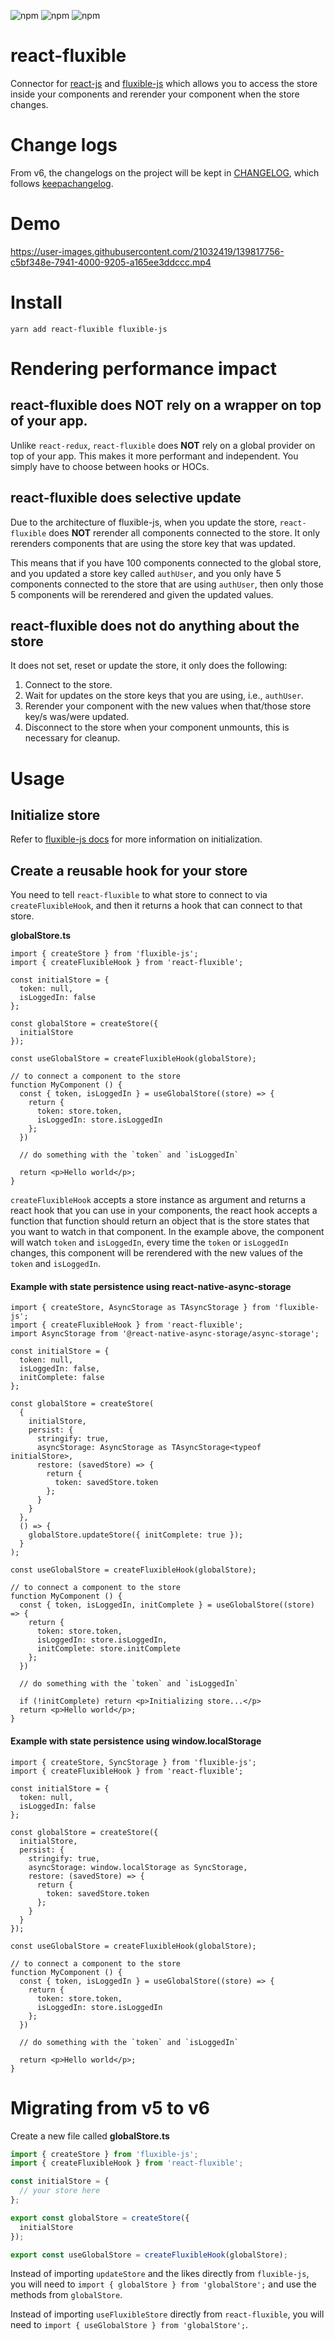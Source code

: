 ![npm](https://img.shields.io/npm/dt/react-fluxible) ![npm](https://img.shields.io/npm/dm/react-fluxible) ![npm](https://img.shields.io/npm/dw/react-fluxible)

# react-fluxible

Connector for [react-js](https://github.com/facebook/react/) and [fluxible-js](https://github.com/aprilmintacpineda/fluxible-js) which allows you to access the store inside your components and rerender your component when the store changes.

# Change logs

From v6, the changelogs on the project will be kept in [CHANGELOG](./CHANGELOG.md), which follows [keepachangelog](https://keepachangelog.com/en/1.0.0/).

# Demo

https://user-images.githubusercontent.com/21032419/139817756-c5bf348e-7941-4000-9205-a165ee3ddccc.mp4

# Install

```
yarn add react-fluxible fluxible-js
```

# Rendering performance impact
## react-fluxible does NOT rely on a wrapper on top of your app.

Unlike `react-redux`, `react-fluxible` does **NOT** rely on a global provider on top of your app. This makes it more performant and independent. You simply have to choose between hooks or HOCs.

## react-fluxible does selective update

Due to the architecture of fluxible-js, when you update the store, `react-fluxible` does **NOT** rerender all components connected to the store. It only rerenders components that are using the store key that was updated.

This means that if you have 100 components connected to the global store, and you updated a store key called `authUser`, and you only have 5 components connected to the store that are using `authUser`, then only those 5 components will be rerendered and given the updated values.

## react-fluxible does not do anything about the store

It does not set, reset or update the store, it only does the following:

1. Connect to the store.
2. Wait for updates on the store keys that you are using, i.e., `authUser`.
3. Rerender your component with the new values when that/those store key/s was/were updated.
4. Disconnect to the store when your component unmounts, this is necessary for cleanup.

# Usage

## Initialize store

Refer to [fluxible-js docs](https://github.com/aprilmintacpineda/fluxible-js#usage) for more information on initialization.

## Create a reusable hook for your store

You need to tell `react-fluxible` to what store to connect to via `createFluxibleHook`, and then it returns a hook that can connect to that store.

**globalStore.ts**

```tsx
import { createStore } from 'fluxible-js';
import { createFluxibleHook } from 'react-fluxible';

const initialStore = {
  token: null,
  isLoggedIn: false
};

const globalStore = createStore({
  initialStore
});

const useGlobalStore = createFluxibleHook(globalStore);

// to connect a component to the store
function MyComponent () {
  const { token, isLoggedIn } = useGlobalStore((store) => {
    return {
      token: store.token,
      isLoggedIn: store.isLoggedIn
    };
  })

  // do something with the `token` and `isLoggedIn`

  return <p>Hello world</p>;
}
```

`createFluxibleHook` accepts a store instance as argument and returns a react hook that you can use in your components, the react hook accepts a function that function should return an object that is the store states that you want to watch in that component. In the example above, the component will watch `token` and `isLoggedIn`, every time the `token` or `isLoggedIn` changes, this component will be rerendered with the new values of the `token` and `isLoggedIn`.

#### Example with state persistence using react-native-async-storage

```tsx
import { createStore, AsyncStorage as TAsyncStorage } from 'fluxible-js';
import { createFluxibleHook } from 'react-fluxible';
import AsyncStorage from '@react-native-async-storage/async-storage';

const initialStore = {
  token: null,
  isLoggedIn: false,
  initComplete: false
};

const globalStore = createStore(
  {
    initialStore,
    persist: {
      stringify: true,
      asyncStorage: AsyncStorage as TAsyncStorage<typeof initialStore>,
      restore: (savedStore) => {
        return {
          token: savedStore.token
        };
      }
    }
  },
  () => {
    globalStore.updateStore({ initComplete: true });
  }
);

const useGlobalStore = createFluxibleHook(globalStore);

// to connect a component to the store
function MyComponent () {
  const { token, isLoggedIn, initComplete } = useGlobalStore((store) => {
    return {
      token: store.token,
      isLoggedIn: store.isLoggedIn,
      initComplete: store.initComplete
    };
  })

  // do something with the `token` and `isLoggedIn`

  if (!initComplete) return <p>Initializing store...</p>
  return <p>Hello world</p>;
}
```

#### Example with state persistence using window.localStorage

```tsx
import { createStore, SyncStorage } from 'fluxible-js';
import { createFluxibleHook } from 'react-fluxible';

const initialStore = {
  token: null,
  isLoggedIn: false
};

const globalStore = createStore({
  initialStore,
  persist: {
    stringify: true,
    asyncStorage: window.localStorage as SyncStorage,
    restore: (savedStore) => {
      return {
        token: savedStore.token
      };
    }
  }
});

const useGlobalStore = createFluxibleHook(globalStore);

// to connect a component to the store
function MyComponent () {
  const { token, isLoggedIn } = useGlobalStore((store) => {
    return {
      token: store.token,
      isLoggedIn: store.isLoggedIn
    };
  })

  // do something with the `token` and `isLoggedIn`

  return <p>Hello world</p>;
}
```

# Migrating from v5 to v6

Create a new file called **globalStore.ts**

```ts
import { createStore } from 'fluxible-js';
import { createFluxibleHook } from 'react-fluxible';

const initialStore = {
  // your store here
};

export const globalStore = createStore({
  initialStore
});

export const useGlobalStore = createFluxibleHook(globalStore);
```

Instead of importing `updateStore` and the likes directly from `fluxible-js`, you will need to `import { globalStore } from 'globalStore';` and use the methods from `globalStore`.

Instead of importing `useFluxibleStore` directly from `react-fluxible`, you will need to `import { useGlobalStore } from 'globalStore';`.
